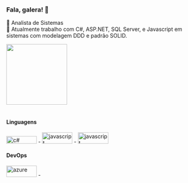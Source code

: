### Fala, galera! 👋
<!--
**rodrigozoran/rodrigozoran** is a ✨ _special_ ✨ repository because its `README.md` (this file) appears on your GitHub profile.
-->

🌱 Analista de Sistemas <br/>
🚀 Atualmente trabalho com C#, ASP.NET, SQL Server, e Javascript em sistemas com modelagem DDD e padrão SOLID.


<div>
   <img height="160em" src="https://github-readme-stats.vercel.app/api/top-langs/?username=rodrigozoran&layout=compact"/>
</div><br>

<div>
      <h4>Linguagens</h4>
      <img src="https://img.shields.io/badge/c%23-%23239120.svg?style=for-the-badge&logo=csharp&logoColor=white)"  alt="c#" height="20" width="80"/> - 
      <img src="https://img.shields.io/badge/TypeScript-007ACC?style=for-the-badge&logo=typescript&logoColor=white"  alt="javascript" height="30" width="80"/> -
      <img src="https://img.shields.io/badge/JavaScript-323330?style=for-the-badge&logo=javascript&logoColor=F7DF1E"  alt="javascript" height="30" width="80"/><br/>
      <h4>DevOps</h4>
      <img src="https://img.shields.io/badge/azure-%230072C6.svg?style=for-the-badge&logo=microsoftazure&logoColor=white" alt="azure" height="30" width="80"/> -
      
      


</div>

